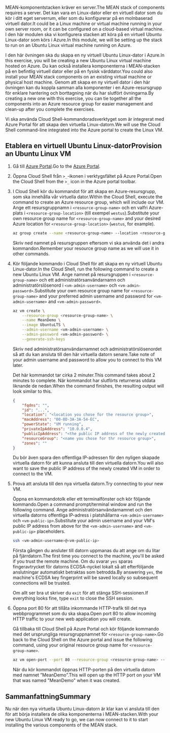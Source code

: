 <span data-ttu-id="f0223-101">MEAN-komponentstacken kräver en server.</span><span class="sxs-lookup"><span data-stu-id="f0223-101">The MEAN stack of components requires a server.</span></span> <span data-ttu-id="f0223-102">Det kan vara en Linux-dator eller en virtuell dator som du kör i ditt eget serverrum, eller som du konfigurerar på en molnbaserad virtuell dator.</span><span class="sxs-lookup"><span data-stu-id="f0223-102">It could be a Linux machine or virtual machine running in your own server room, or it can be configured on a cloud-based virtual machine.</span></span> <span data-ttu-id="f0223-103">I den här modulen ska vi konfigurera stacken att köra på en virtuell Ubuntu Linux-dator som körs i Azure.</span><span class="sxs-lookup"><span data-stu-id="f0223-103">In this module, we will be setting up the stack to run on an Ubuntu Linux virtual machine running on Azure.</span></span>

<span data-ttu-id="f0223-104">I den här övningen ska du skapa en ny virtuell Ubuntu Linux-dator i Azure.</span><span class="sxs-lookup"><span data-stu-id="f0223-104">In this exercise, you will be creating a new Ubuntu Linux virtual machine hosted on Azure.</span></span> <span data-ttu-id="f0223-105">Du kan också installera komponenterna i MEAN-stacken på en befintlig virtuell dator eller på en fysisk värddator.</span><span class="sxs-lookup"><span data-stu-id="f0223-105">You could also install your MEAN stack components on an existing virtual machine or physical host machine.</span></span> <span data-ttu-id="f0223-106">Genom att skapa en ny virtuell dator i den här övningen kan du koppla samman alla komponenter i en Azure-resursgrupp för enklare hantering och borttagning när du har slutfört övningarna.</span><span class="sxs-lookup"><span data-stu-id="f0223-106">By creating a new one with this exercise, you can tie together all the components into an Azure resource group for easier management and clean-up after you complete the exercises.</span></span>

<span data-ttu-id="f0223-107">Vi ska använda Cloud Shell-kommandoradsverktyget som är integrerat med Azure Portal för att skapa den virtuella Linux-datorn.</span><span class="sxs-lookup"><span data-stu-id="f0223-107">We will use the Cloud Shell command-line integrated into the Azure portal to create the Linux VM.</span></span>

## <a name="provision-an-ubuntu-linux-vm"></a><span data-ttu-id="f0223-108">Etablera en virtuell Ubuntu Linux-dator</span><span class="sxs-lookup"><span data-stu-id="f0223-108">Provision an Ubuntu Linux VM</span></span>

1. <span data-ttu-id="f0223-109">Gå till [Azure Portal](https://portal.azure.com?azure-portal=true).</span><span class="sxs-lookup"><span data-stu-id="f0223-109">Go to the [Azure Portal](https://portal.azure.com?azure-portal=true).</span></span>
1. <span data-ttu-id="f0223-110">Öppna Cloud Shell från `>_`-ikonen i verktygsfältet på Azure Portal.</span><span class="sxs-lookup"><span data-stu-id="f0223-110">Open the Cloud Shell from the `>_` icon in the Azure portal toolbar.</span></span>
1. <span data-ttu-id="f0223-111">I Cloud Shell kör du kommandot för att skapa en Azure-resursgrupp, som ska innehålla vår virtuella dator.</span><span class="sxs-lookup"><span data-stu-id="f0223-111">Within the Cloud Shell, execute the command to create an Azure resource group, which will include our VM.</span></span> <span data-ttu-id="f0223-112">Ange ett resursgruppnamn i `<resource-group-name>` och en valfri Azure-plats i `<resource-group-location>` (till exempel `westus`).</span><span class="sxs-lookup"><span data-stu-id="f0223-112">Substitute your own resource group name for `<resource-group-name>` and your desired Azure location for `<resource-group-location>` (`westus`, for example).</span></span>

    ```bash
    az group create --name <resource-group-name> --location <resource-group-location>
    ```

    <span data-ttu-id="f0223-113">Skriv ned namnet på resursgruppen eftersom vi ska använda det i andra kommandon.</span><span class="sxs-lookup"><span data-stu-id="f0223-113">Remember your resource group name as we will use it in other commands.</span></span>

1. <span data-ttu-id="f0223-114">Kör följande kommando i Cloud Shell för att skapa en ny virtuell Ubuntu Linux-dator.</span><span class="sxs-lookup"><span data-stu-id="f0223-114">In the Cloud Shell, run the following command to create a new Ubuntu Linux VM.</span></span> <span data-ttu-id="f0223-115">Ange namnet på resursgruppen i `<resource-group-name>` och ett administratörsanvändarnamn och administratörslösenord i `<vm-admin-username>` och `<vm-admin-password>`.</span><span class="sxs-lookup"><span data-stu-id="f0223-115">Substitute your own resource group name for `<resource-group-name>` and your preferred admin username and password for `<vm-admin-username>` and `<vm-admin-password>`.</span></span>

    ```bash
    az vm create \
        --resource-group <resource-group-name> \
        --name MeanDemo \
        --image UbuntuLTS \
        --admin-username <vm-admin-username> \
        --admin-password <vm-admin-password> \
        --generate-ssh-keys
    ```

    <span data-ttu-id="f0223-116">Skriv ned administratörsanvändarnamnet och administratörslösenordet så att du kan ansluta till den här virtuella datorn senare.</span><span class="sxs-lookup"><span data-stu-id="f0223-116">Take note of your admin username and password to allow you to connect to this VM later.</span></span>

    <span data-ttu-id="f0223-117">Det här kommandot tar cirka 2 minuter.</span><span class="sxs-lookup"><span data-stu-id="f0223-117">This command takes about 2 minutes to complete.</span></span> <span data-ttu-id="f0223-118">När kommandot har slutförts returneras utdata liknande de nedan.</span><span class="sxs-lookup"><span data-stu-id="f0223-118">When the command finishes, the resulting output will look similar to this.</span></span>

    ```json
    {
        "fqdns": "",
        "id": "...",
        "location": "<location you chose for the resource group>",
        "macAddress": "00-0D-3A-3A-54-EC",
        "powerState": "VM running",
        "privateIpAddress": "10.0.0.4",
        "publicIpAddress": "<the public IP address of the newly created machine>",
        "resourceGroup": "<name you chose for thr resource group>",
        "zones": ""
    }
    ```

    <span data-ttu-id="f0223-119">Du bör även spara den offentliga IP-adressen för den nyligen skapade virtuella datorn för att kunna ansluta till den virtuella datorn.</span><span class="sxs-lookup"><span data-stu-id="f0223-119">You will also want to save the public IP address of the newly created VM in order to connect to the VM.</span></span>

1. <span data-ttu-id="f0223-120">Prova att ansluta till den nya virtuella datorn.</span><span class="sxs-lookup"><span data-stu-id="f0223-120">Try connecting to your new VM.</span></span>

    <span data-ttu-id="f0223-121">Öppna en kommandotolk eller ett terminalfönster och kör följande kommando.</span><span class="sxs-lookup"><span data-stu-id="f0223-121">Open a command prompt/terminal window and run the following command.</span></span> <span data-ttu-id="f0223-122">Ange administratörsanvändarnamnet och den virtuella datorns offentliga IP-adress i platshållarna `<vm-admin-username>` och `<vm-public-ip>`.</span><span class="sxs-lookup"><span data-stu-id="f0223-122">Substitute your admin username and your VM's public IP address from above for the `<vm-admin-username>` and `<vm-public-ip>` placeholders.</span></span>

    ```bash
    ssh <vm-admin-username>@<vm-public-ip>
    ```

    <span data-ttu-id="f0223-123">Första gången du ansluter till datorn uppmanas du att ange om du litar på fjärrdatorn.</span><span class="sxs-lookup"><span data-stu-id="f0223-123">The first time you connect to the machine, you'll be asked if you trust the remote machine.</span></span> <span data-ttu-id="f0223-124">Om du svarar `yes` sparas fingeravtrycket för datorns ECDSA-nyckel lokalt så att efterföljande anslutningar automatiskt betraktas som betrodda.</span><span class="sxs-lookup"><span data-stu-id="f0223-124">By answering `yes`, the machine's ECDSA key fingerprint will be saved locally so subsequent connections will be trusted.</span></span>

    <span data-ttu-id="f0223-125">Om allt ser bra ut skriver du `exit` för att stänga SSH-sessionen.</span><span class="sxs-lookup"><span data-stu-id="f0223-125">If everything looks fine, type `exit` to close the SSH session.</span></span>

1. <span data-ttu-id="f0223-126">Öppna port 80 för att tillåta inkommande HTTP-trafik till det nya webbprogrammet som du ska skapa.</span><span class="sxs-lookup"><span data-stu-id="f0223-126">Open port 80 to allow incoming HTTP traffic to your new web application you will create.</span></span>

    <span data-ttu-id="f0223-127">Gå tillbaka till Cloud Shell på Azure Portal och kör följande kommando med det ursprungliga resursgruppnamnet för `<resource-group-name>`.</span><span class="sxs-lookup"><span data-stu-id="f0223-127">Go back to the Cloud Shell on the Azure portal and issue the following command, using your original resource group name for `<resource-group-name>`.</span></span>

    ``` bash
    az vm open-port --port 80 --resource-group <resource-group-name> --name MeanDemo
    ```

    <span data-ttu-id="f0223-128">När du kör kommandot öppnas HTTP-porten på den virtuella datorn med namnet ”MeanDemo”.</span><span class="sxs-lookup"><span data-stu-id="f0223-128">This will open up the HTTP port on your VM that was named "MeanDemo" when it was created.</span></span>

## <a name="summary"></a><span data-ttu-id="f0223-129">Sammanfattning</span><span class="sxs-lookup"><span data-stu-id="f0223-129">Summary</span></span>

<span data-ttu-id="f0223-130">Nu när den nya virtuella Ubuntu Linux-datorn är klar kan vi ansluta till den för att börja installera de olika komponenterna i MEAN-stacken.</span><span class="sxs-lookup"><span data-stu-id="f0223-130">With your new Ubuntu Linux VM ready to go, we can now connect to it to start installing the various components of the MEAN stack.</span></span>
